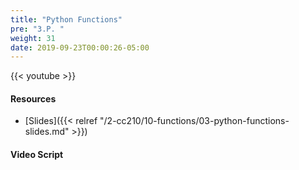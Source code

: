 ```yaml
---
title: "Python Functions"
pre: "3.P. "
weight: 31
date: 2019-09-23T00:00:26-05:00
---
```


{{< youtube  >}}

#### Resources

* [Slides]({{< relref "/2-cc210/10-functions/03-python-functions-slides.md" >}})

#### Video Script
